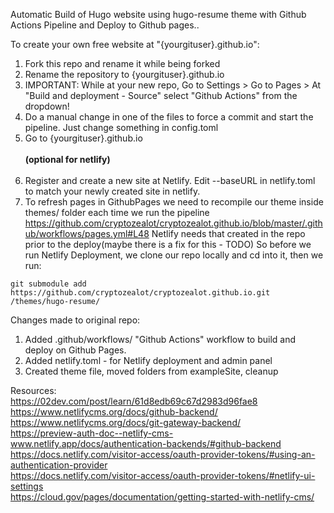Automatic Build of Hugo website using hugo-resume theme with Github Actions Pipeline and Deploy to Github pages..

To create your own free website at "{yourgituser}.github.io":
1. Fork this repo and rename it while being forked
2. Rename the repository to {yourgituser}.github.io
3. IMPORTANT: While at your new repo, Go to Settings > Go to Pages > At "Build and deployment - Source" select "Github Actions" from the dropdown!
4. Do a manual change in one of the files to force a commit and start the pipeline. Just change something in config.toml
5. Go to {yourgituser}.github.io <br><br>
<B>(optional for netlify)</B><br><br>
6. Register and create a new site at Netlify. Edit --baseURL in netlify.toml to match your newly created site in netlify.<br>
7. To refresh pages in GithubPages we need to recompile our theme inside themes/ folder each time we run the pipeline<br> https://github.com/cryptozealot/cryptozealot.github.io/blob/master/.github/workflows/pages.yml#L48
Netlify needs that created in the repo prior to the deploy(maybe there is a fix for this - TODO)
So before we run Netlify Deployment, we clone our repo locally and cd into it, then we run:

```git submodule add https://github.com/cryptozealot/cryptozealot.github.io.git /themes/hugo-resume/```

Changes made to original repo:
1. Added .github/workflows/ "Github Actions" workflow to build and deploy on Github Pages.
2. Added netlify.toml - for Netlify deployment and admin panel
3. Created theme file, moved folders from exampleSite, cleanup

Resources:
<br>https://02dev.com/post/learn/61d8edb69c67d2983d96fae8
<br>https://www.netlifycms.org/docs/github-backend/
<br>https://www.netlifycms.org/docs/git-gateway-backend/
<br>https://preview-auth-doc--netlify-cms-www.netlify.app/docs/authentication-backends/#github-backend
<br>https://docs.netlify.com/visitor-access/oauth-provider-tokens/#using-an-authentication-provider
<br>https://docs.netlify.com/visitor-access/oauth-provider-tokens/#netlify-ui-settings
<br>https://cloud.gov/pages/documentation/getting-started-with-netlify-cms/
